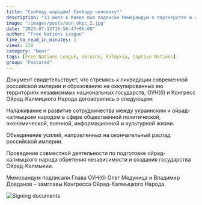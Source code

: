 ```yaml
---
title: "Свободу народам! Свободу человеку!"
description: "13 июля в Киеве был подписан Меморандум о партнерстве и сотрудничестве между Организацией Украинских Националистов (бандеровцев) и Конгрессом Ойрад-Калмыцкого Народа."
image: "/images/posts/oun_okpc_2.jpg"
date: "2023-07-13T16:56:47+06:00"
author: "Free Nations League"
time_to_read_in_minutes: 1
views: 120
category: "News"
tags: [Free Nations League, Ukraine, Kalmykia, Captive Nations]
group: "Featured"
---
```

Документ свидетельствует, что стремясь к ликвидации современной российской империи и образованию на оккупированных ею территориях независимых национальных государств, ОУН(б) и Конгресс Ойрад-Калмицкого Народа договорились о следующем:

Налаживание и развитие сотрудничества между украинским и ойрад-калмыцким народом в сфере общественной политической, экономической, военной, информационной и культурной жизни.

Объединение усилий, направленных на окончательный распад российской империи.

Проведение совместной деятельности по подготовке ойрад-калмыцкого народа обретения независимости и создания государства Ойрад-Калмыкии.

Меморандум подписали Глава ОУН(б) Олег Медуница и Владимир Довданов – замглавы Конгресса Ойрад-Калмыцкого Народа.

![Signing documents](/images/posts/oun_okpc_1.jpg)